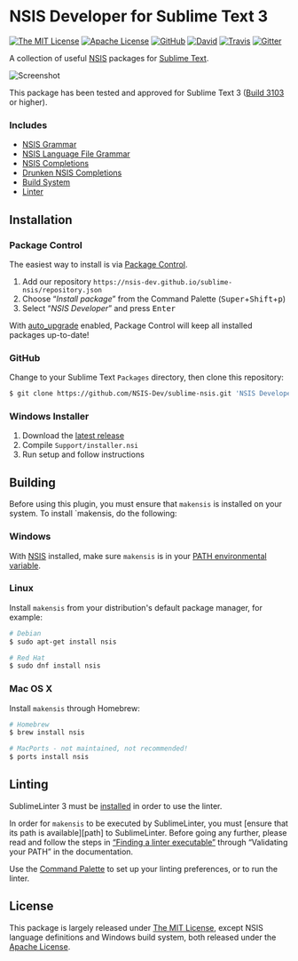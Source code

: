 # NSIS Developer for Sublime Text 3

[![The MIT License](https://img.shields.io/badge/license-MIT-orange.svg?style=flat-square)](http://opensource.org/licenses/MIT)
[![Apache License](https://img.shields.io/badge/license-Apache-orange.svg?style=flat-square)](https://www.apache.org/licenses/LICENSE-2.0)
[![GitHub](https://img.shields.io/github/release/NSIS-Dev/sublime-nsis.svg?style=flat-square)](https://github.com/NSIS-Dev/sublime-nsis/releases)
[![David](https://img.shields.io/david/dev/NSIS-Dev/sublime-nsis.svg?style=flat-square)](https://david-dm.org/NSIS-Dev/sublime-nsis#info=devDependencies)
[![Travis](https://img.shields.io/travis/NSIS-Dev/sublime-nsis.svg?style=flat-square)](https://travis-ci.org/NSIS-Dev/sublime-nsis)
[![Gitter](https://img.shields.io/badge/chat-Gitter-ff69b4.svg?style=flat-square)](https://gitter.im/NSIS-Dev/SublimeText)

A collection of useful [NSIS](http://nsis.sourceforge.net) packages for [Sublime Text](http://www.sublimetext.com/).

![Screenshot](https://raw.githubusercontent.com/NSIS-Dev/sublime-nsis/master/screenshot.png)

This package has been tested and approved for Sublime Text 3 ([Build 3103](http://www.sublimetext.com/blog/articles/sublime-text-3-build-3103) or higher).

### Includes

* [NSIS Grammar](https://github.com/SublimeText/NSIS)
* [NSIS Language File Grammar](https://github.com/idleberg/sublime-nlf)
* [NSIS Completions](https://github.com/idleberg/sublime-nsis)
* [Drunken NSIS Completions](https://github.com/idleberg/sublime-drunken-nsis)
* [Build System](https://github.com/idleberg/sublime-makensis)
* [Linter](https://github.com/idleberg/SublimeLinter-contrib-makensis)

## Installation

### Package Control

The easiest way to install is via [Package Control](https://packagecontrol.io/).

1. Add our repository `https://nsis-dev.github.io/sublime-nsis/repository.json`
2. Choose “*Install package*” from the Command Palette (<kbd>Super</kbd>+<kbd>Shift</kbd>+<kbd>p</kbd>)
3. Select “*NSIS Developer*” and press <kbd>Enter</kbd>

With [auto_upgrade](http://wbond.net/sublime_packages/package_control/settings/) enabled, Package Control will keep all installed packages up-to-date!

### GitHub

Change to your Sublime Text `Packages` directory, then clone this repository:

```bash
$ git clone https://github.com/NSIS-Dev/sublime-nsis.git 'NSIS Developer'
```

### Windows Installer

1. Download the [latest release](https://github.com/NSIS-Dev/sublime-nsis/releases)
2. Compile `Support/installer.nsi`
3. Run setup and follow instructions

## Building

Before using this plugin, you must ensure that `makensis` is installed on your system. To install `makensis, do the following:

### Windows

With [NSIS](https://sourceforge.net/p/nsis) installed, make sure `makensis` is in your [PATH environmental variable](http://superuser.com/a/284351/195953).

### Linux

Install `makensis` from your distribution's default package manager, for example:

```bash
# Debian
$ sudo apt-get install nsis

# Red Hat
$ sudo dnf install nsis
```

### Mac OS X

Install `makensis` through Homebrew:

```bash
# Homebrew
$ brew install nsis

# MacPorts - not maintained, not recommended!
$ ports install nsis
```

## Linting

SublimeLinter 3 must be [installed](http://sublimelinter.readthedocs.org/en/latest/installation.html) in order to use the linter.

In order for `makensis` to be executed by SublimeLinter, you must [ensure that its path is available][path] to SublimeLinter. Before going any further, please read and follow the steps in [“Finding a linter executable”](http://sublimelinter.readthedocs.org/en/latest/troubleshooting.html#finding-a-linter-executable) through “Validating your PATH” in the documentation.

Use the [Command Palette](http://docs.sublimetext.info/en/latest/reference/command_palette.html) to set up your linting preferences, or to run the linter.

## License

This package is largely released under [The MIT License](http://opensource.org/licenses/MIT), except NSIS language definitions and Windows build system, both released under the [Apache License](https://www.apache.org/licenses/LICENSE-2.0).